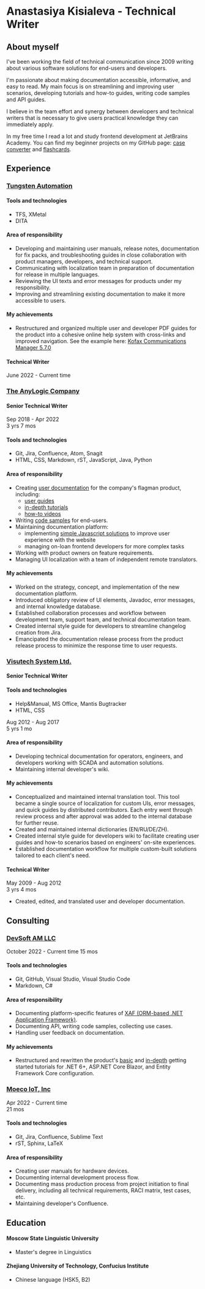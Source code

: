# Anastasiya Kisialeva - Technical Writer

## About myself

I've been working the field of technical communication since 2009 writing about various software solutions for end-users and developers.  

I'm passionate about making documentation accessible, informative, and easy to read. My main focus is on streamlining and improving user scenarios, developing tutorials and how-to guides, writing code samples and API guides.  

I believe in the team effort and synergy between developers and technical writers that is necessary to give users practical knowledge they can immediately apply.  

In my free time I read a lot and study frontend development at JetBrains Academy. You can find my beginner projects on my GitHub page: [case converter](https://github.com/anastasiakiseleva/case-converter) and [flashcards](https://github.com/anastasiakiseleva/Flashcards).

## Experience

### [Tungsten Automation](https://www.tungstenautomation.com/)

#### Tools and technologies
- TFS, XMetal
- DITA

#### Area of responsibility
- Developing and maintaining user manuals, release notes, documentation for fix packs, and troubleshooting guides in close collaboration with product managers, developers, and technical support.
- Communicating with localization team in preparation of documentation for release  in multiple languages.
- Reviewing the UI texts and error messages for products under my responsibility.
- Improving and streamlining existing documentation to make it more accessible to users.

#### My achievements

- Restructured and organized multiple user and developer PDF guides for the product into a cohesive online help system with cross-links and improved navigation. See the example here: [Kofax Communications Manager 5.7.0](https://docshield.kofax.com/Portal/Products/en_US/KCM/5.7.0-1ggsd49p37/KCM.htm)

#### Technical Writer

June 2022 - Current time

### [The AnyLogic Company](https://www.anylogic.com/)

#### Senior Technical Writer

Sep 2018 - Apr 2022  
3 yrs 7 mos

#### Tools and technologies
- Git, Jira, Confluence, Atom, Snagit
- HTML, CSS, Markdown, rST, JavaScript, Java, Python

#### Area of responsibility
- Creating [user documentation](https://www.anylogic.help) for the company's flagman product, including:
    - [user guides](https://anylogic.help/library-reference-guides/material-handling-library/custom-routing.html)
    - [in-depth tutorials](https://anylogic.help/tutorials/material-handling/index.html)
    - [how-to videos](https://www.youtube.com/playlist?list=PLUJJN9tmVTj1czFMt9IKi6wge9GnmMTN3)
- Writing [code samples](https://anylogic.help/library-reference-guides/material-handling-library/custom-routing.html) for end-users.
- Maintaining documentation platform:
    - implementing [simple Javascript solutions](https://anylogic.help/9/toolbar.html) to improve user experience with the website
    - managing on-loan frontend developers for more complex tasks
- Working with product owners on feature requirements.
- Managing UI localization with a team of independent remote translators.

#### My achievements
- Worked on the strategy, concept, and implementation of the new documentation platform.
- Introduced obligatory review of UI elements, Javadoc, error messages, and internal knowledge database.
- Established collaboration processes and workflow between development team, support team, and technical documentation team.
- Created internal style guide for developers to streamline changelog creation from Jira.
- Emancipated the documentation release process from the product release process to minimize the response time to user requests.

### [Visutech System Ltd.](https://visutechsystem.by/en)

#### Senior Technical Writer

#### Tools and technologies
- Help&Manual, MS Office, Mantis Bugtracker
- HTML, CSS

Aug 2012 - Aug 2017  
5 yrs 1 mo

#### Area of responsibility
- Developing technical documentation for operators, engineers, and developers working with SCADA and automation solutions.
- Maintaining internal developer's wiki.

#### My achievements
- Conceptualized and maintained internal translation tool. This tool became a single source of localization for custom UIs, error messages, and quick guides by distributed contributors. Each entry went through review process and after approval was added to the internal database for further reuse.
- Created and maintained internal dictionaries (EN/RU/DE/ZH).
- Created internal style guide for developers wiki to facilitate creating user guides and how-to scenarios based on engineers' on-site experiences.
- Established documentation workflow for multiple custom-built solutions tailored to each client's need.

#### Technical Writer

May 2009 - Aug 2012  
3 yrs 4 mos

- Created, edited, and translated user and developer documentation.

## Consulting

### [DevSoft AM LLC](https://www.devexpress.com)

October 2022 - Current time
15 mos

#### Tools and technologies
- Git, GitHub, Visual Studio, Visual Studio Code
- Markdown, C#

#### Area of responsibility
- Documenting platform-specific features of [XAF (ORM-based .NET Application Framework)](https://docs.devexpress.com/eXpressAppFramework/112670/expressapp-framework).
- Documenting API, writing code samples, collecting use cases.
- Handling user feedback on documentation.

#### My achievements
- Restructured and rewritten the product's [basic](https://docs.devexpress.com/eXpressAppFramework/401943/getting-started/basic-tutorial-blazor) and [in-depth](https://docs.devexpress.com/eXpressAppFramework/402125/getting-started/in-depth-tutorial-blazor) getting started tutorials for .NET 6+, ASP.NET Core Blazor, and Entity Framework Core configuration.

### [Moeco IoT, Inc](https://moeco.io/)

Apr 2022 - Current time  
21 mos

#### Tools and technologies
- Git, Jira, Confluence, Sublime Text
- rST, Sphinx, LaTeX

#### Area of responsibility
- Creating user manuals for hardware devices.
- Documenting internal development process flow.
- Documenting mass production process from project initiation to final delivery, including all technical requirements, RACI matrix, test cases, etc.
- Maintaining developer's Confluence.

## Education

#### Moscow State Linguistic University
- Master's degree in Linguistics

#### Zhejiang University of Technology, Confucius Institute
- Chinese language (HSK5, B2)
